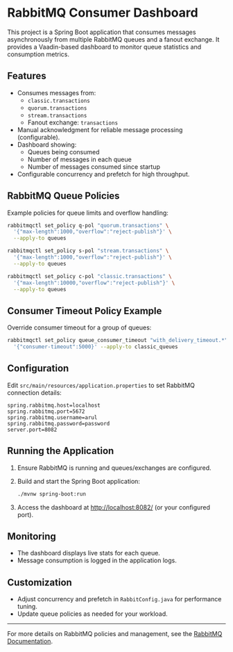 # RabbitMQ Consumer Dashboard

This project is a Spring Boot application that consumes messages asynchronously from multiple RabbitMQ queues and a fanout exchange. It provides a Vaadin-based dashboard to monitor queue statistics and consumption metrics.

## Features

- Consumes messages from:
  - `classic.transactions`
  - `quorum.transactions`
  - `stream.transactions`
  - Fanout exchange: `transactions`
- Manual acknowledgment for reliable message processing (configurable).
- Dashboard showing:
  - Queues being consumed
  - Number of messages in each queue
  - Number of messages consumed since startup
- Configurable concurrency and prefetch for high throughput.

## RabbitMQ Queue Policies

Example policies for queue limits and overflow handling:

```sh
rabbitmqctl set_policy q-pol "quorum.transactions" \
  '{"max-length":1000,"overflow":"reject-publish"}' \
  --apply-to queues

rabbitmqctl set_policy s-pol "stream.transactions" \
  '{"max-length":1000,"overflow":"reject-publish"}' \
  --apply-to queues

rabbitmqctl set_policy c-pol "classic.transactions" \
  '{"max-length":10000,"overflow":"reject-publish"}' \
  --apply-to queues
```

## Consumer Timeout Policy Example

Override consumer timeout for a group of queues:

```sh
rabbitmqctl set_policy queue_consumer_timeout "with_delivery_timeout.*" \
  '{"consumer-timeout":5000}' --apply-to classic_queues
```

## Configuration

Edit `src/main/resources/application.properties` to set RabbitMQ connection details:

```properties
spring.rabbitmq.host=localhost
spring.rabbitmq.port=5672
spring.rabbitmq.username=arul
spring.rabbitmq.password=password
server.port=8082
```

## Running the Application

1. Ensure RabbitMQ is running and queues/exchanges are configured.
2. Build and start the Spring Boot application:

   ```sh
   ./mvnw spring-boot:run
   ```

3. Access the dashboard at [http://localhost:8082/](http://localhost:8082/) (or your configured port).

## Monitoring

- The dashboard displays live stats for each queue.
- Message consumption is logged in the application logs.

## Customization

- Adjust concurrency and prefetch in `RabbitConfig.java` for performance tuning.
- Update queue policies as needed for your workload.

---

For more details on RabbitMQ policies and management, see the [RabbitMQ Documentation](https://www.rabbitmq.com/documentation.html).
